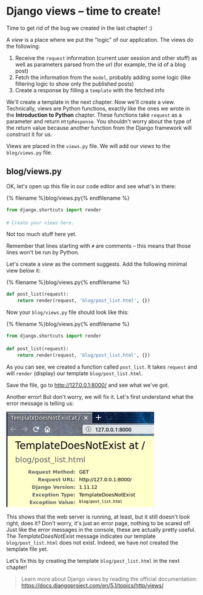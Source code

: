 # Django views – time to create!

Time to get rid of the bug we created in the last chapter! :)

A *view* is a place where we put the "logic" of our application. The views do the following:

1. Receive the `request` information (current user session and other stuff) as well as parameters parsed from the url (for example, the id of a blog post)
2. Fetch the information from the `model`, probably adding some logic (like filtering logic to show only the published posts)
3. Create a response by filling a `template` with the fetched info

We'll create a template in the next chapter. Now we'll create a view. Technically, views are Python functions, exactly like the ones we wrote in the __Introduction to Python__ chapter. These functions take `request` as a parameter and return `HttpResponse`. You shouldn't worry about the type of the return value because another function from the Django framework will construct it for us.

Views are placed in the `views.py` file. We will add our *views* to the `blog/views.py` file.

## blog/views.py

OK, let's open up this file in our code editor and see what's in there:

{% filename %}blog/views.py{% endfilename %}
```python
from django.shortcuts import render

# Create your views here.
```

Not too much stuff here yet.

Remember that lines starting with `#` are comments – this means that those lines won't be run by Python.

Let's create a *view* as the comment suggests. Add the following minimal view below it:

{% filename %}blog/views.py{% endfilename %}
```python
def post_list(request):
    return render(request, 'blog/post_list.html', {})
```

Now your `blog/views.py` file should look like this:

{% filename %}blog/views.py{% endfilename %}
```python
from django.shortcuts import render

def post_list(request):
    return render(request, 'blog/post_list.html', {})
```

As you can see, we created a function called `post_list`. It takes `request` and will `render` (display) our template `blog/post_list.html`. 

Save the file, go to http://127.0.0.1:8000/ and see what we've got.

Another error! But don't worry, we will fix it. Let's first understand what the error message is telling us:

![Error](images/error.png)

This shows that the web server is running, at least, but it still doesn't look right, does it? Don't worry, it's just an error page, nothing to be scared of! Just like the error messages in the console, these are actually pretty useful. The *TemplateDoesNotExist* message indicates our template `blog/post_list.html` does not exist. Indeed, we have not created the template file yet.

Let's fix this by creating the template `blog/post_list.html` in the next chapter!

> Learn more about Django views by reading the official documentation: https://docs.djangoproject.com/en/5.1/topics/http/views/
